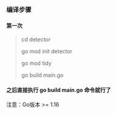 ### 编译步骤
#### 第一次
> cd detector
> 
> go mod init detector
> 
> go mod tidy
> 
> go build main.go
#### 之后直接执行 go build main.go 命令就行了
注意：Go版本 >= 1.16